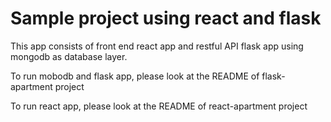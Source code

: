 Sample project using react and flask
=============

This app consists of front end react app and restful API flask app using mongodb as database layer.

To run mobodb and flask app, please look at the README of flask-apartment project

To run react app, please look at the README of react-apartment project
